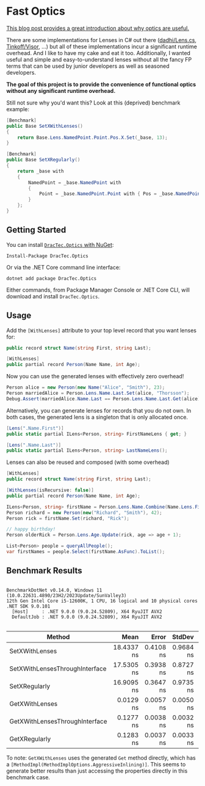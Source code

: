 # Fast Optics

[This blog post provides a great introduction about why optics are useful.](https://medium.com/@heytherewill/functional-programming-optics-in-net-7e1998bfb47e)

There are some implementations for Lenses in C# out there ([dadhi/Lens.cs](https://gist.github.com/dadhi/3db1ed45a60bceaa16d051ee9a4ab1b7), [Tinkoff/Visor](https://github.com/Tinkoff/Visor), ...) but all of these implementations incur a significant runtime overhead.
And I like to have my cake and eat it too. Additionally, I wanted useful and simple and easy-to-understand lenses without all the fancy FP terms that can be used by junior developers as well as seasoned developers.

**The goal of this project is to provide the convenience of functional optics without any significant runtime overhead.**

Still not sure why you'd want this? Look at this (deprived) benchmark example:

```cs
[Benchmark]
public Base SetXWithLenses()
{
    return Base.Lens.NamedPoint.Point.Pos.X.Set(_base, 13);
}

[Benchmark]
public Base SetXRegularly()
{
    return _base with
    {
        NamedPoint = _base.NamedPoint with
        {
            Point = _base.NamedPoint.Point with { Pos = _base.NamedPoint.Point.Pos with { X = 13 } }
        }
    };
}
```

## Getting Started

You can install [`DracTec.Optics` with NuGet](https://www.nuget.org/packages/DracTec.Optics):

    Install-Package DracTec.Optics

Or via the .NET Core command line interface:

    dotnet add package DracTec.Optics

Either commands, from Package Manager Console or .NET Core CLI, will download and install `DracTec.Optics`.

## Usage

Add the `[WithLenses]` attribute to your top level record that you want lenses for:

```cs
public record struct Name(string First, string Last);

[WithLenses]
public partial record Person(Name Name, int Age);
```

Now you can use the generated lenses with effectively zero overhead!

```cs
Person alice = new Person(new Name("Alice", "Smith"), 23);
Person marriedAlice = Person.Lens.Name.Last.Set(alice, "Thorsson");
Debug.Assert(marriedAlice.Name.Last == Person.Lens.Name.Last.Get(alice));
```

Alternatively, you can generate lenses for records that you do not own.
In both cases, the generated lens is a singleton that is only allocated once.

```cs 
[Lens(".Name.First")]
public static partial ILens<Person, string> FirstNameLens { get; }

[Lens(".Name.Last")]
public static partial ILens<Person, string> LastNameLens();
```

Lenses can also be reused and composed (with some overhead)

```cs
[WithLenses]
public record struct Name(string First, string Last);

[WithLenses(isRecursive: false)]
public partial record Person(Name Name, int Age);

ILens<Person, string> firstName = Person.Lens.Name.Combine(Name.Lens.First);
Person richard = new Person(new("Richard", "Smith"), 42);
Person rick = firstName.Set(richard, "Rick");

// happy birthday!
Person olderRick = Person.Lens.Age.Update(rick, age => age + 1);

List<Person> people = queryAllPeople();
var firstNames = people.Select(firstName.AsFunc).ToList();
```

## Benchmark Results

```

BenchmarkDotNet v0.14.0, Windows 11 (10.0.22631.4890/23H2/2023Update/SunValley3)
12th Gen Intel Core i5-12600K, 1 CPU, 16 logical and 10 physical cores
.NET SDK 9.0.101
  [Host]     : .NET 9.0.0 (9.0.24.52809), X64 RyuJIT AVX2
  DefaultJob : .NET 9.0.0 (9.0.24.52809), X64 RyuJIT AVX2


```
| Method                         | Mean       | Error     | StdDev    | Median     |
|------------------------------- |-----------:|----------:|----------:|-----------:|
| SetXWithLenses                 | 18.4337 ns | 0.4108 ns | 0.9684 ns | 18.2913 ns |
| SetXWithLensesThroughInterface | 17.5305 ns | 0.3938 ns | 0.8727 ns | 17.3956 ns |
| SetXRegularly                  | 16.9095 ns | 0.3647 ns | 0.9735 ns | 16.5907 ns |
| GetXWithLenses                 |  0.0129 ns | 0.0057 ns | 0.0050 ns |  0.0146 ns |
| GetXWithLensesThroughInterface |  0.1277 ns | 0.0038 ns | 0.0032 ns |  0.1269 ns |
| GetXRegularly                  |  0.1283 ns | 0.0037 ns | 0.0033 ns |  0.1288 ns |

To note: `GetXWithLenses` uses the generated `Get` method directly, which has a `[MethodImpl(MethodImplOptions.AggressiveInlining)]`.
This seems to generate better results than just accessing the properties directly in this benchmark case.
